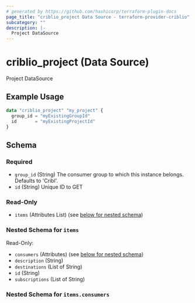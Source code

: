 ```yaml
---
# generated by https://github.com/hashicorp/terraform-plugin-docs
page_title: "criblio_project Data Source - terraform-provider-criblio"
subcategory: ""
description: |-
  Project DataSource
---
```


# criblio_project (Data Source)

Project DataSource

## Example Usage

```terraform
data "criblio_project" "my_project" {
  group_id = "myExistingGroupId"
  id       = "myExistingProjectId"
}
```

<!-- schema generated by tfplugindocs -->
## Schema

### Required

- `group_id` (String) The consumer group to which this instance belongs. Defaults to 'Cribl'.
- `id` (String) Unique ID to GET

### Read-Only

- `items` (Attributes List) (see [below for nested schema](#nestedatt--items))

<a id="nestedatt--items"></a>
### Nested Schema for `items`

Read-Only:

- `consumers` (Attributes) (see [below for nested schema](#nestedatt--items--consumers))
- `description` (String)
- `destinations` (List of String)
- `id` (String)
- `subscriptions` (List of String)

<a id="nestedatt--items--consumers"></a>
### Nested Schema for `items.consumers`
